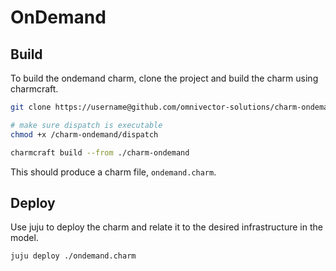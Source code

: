 # OnDemand

## Build
To build the ondemand charm, clone the project and build the charm using charmcraft.
```bash
git clone https://username@github.com/omnivector-solutions/charm-ondemand

# make sure dispatch is executable
chmod +x /charm-ondemand/dispatch

charmcraft build --from ./charm-ondemand
```
This should produce a charm file, `ondemand.charm`.


## Deploy
Use juju to deploy the charm and relate it to the desired infrastructure in the model.
```bash
juju deploy ./ondemand.charm
```